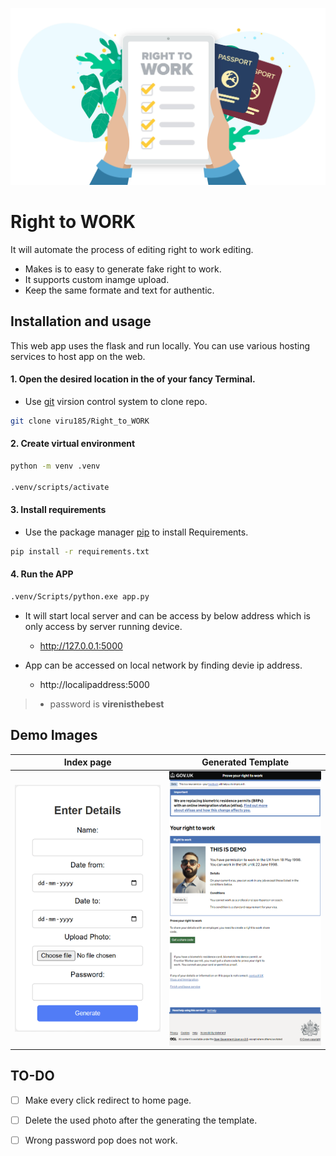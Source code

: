 ![right to work](images\Right-to-work-checks.jpg)

# Right to WORK 
 It will automate the process of editing right to work editing.

- Makes is to easy to generate fake right to work.
- It supports custom inamge upload.
- Keep the same formate and text for authentic.

## Installation and usage

This web app uses the flask and run locally. You can use various hosting services to host app on the web.

 #### 1. Open the desired location in the of your fancy Terminal.
- Use [git](https://git-scm.com/downloads) virsion control system to clone repo.

```bash
git clone viru185/Right_to_WORK
```

#### 2. Create virtual environment
```bash
python -m venv .venv

.venv/scripts/activate
```

#### 3. Install requirements
- Use the package manager [pip](https://pip.pypa.io/en/stable/) to install Requirements.

```bash
pip install -r requirements.txt
```

#### 4. Run the APP

 ```bash
.venv/Scripts/python.exe app.py
```

- It will start local server and can be access by below address which is only access by server running device.
  - http://127.0.0.1:5000

- App can be accessed on local network by finding devie ip address.
  - http://localipaddress:5000

> - password is **virenisthebest**

## Demo Images

Index page | Generated Template
---------- | ------------------
![Index][def2] | ![template][def3]

## TO-DO

- [ ] Make every click redirect to home page.
- [ ] Delete the used photo after the generating the template.
- [ ] Wrong password pop does not work.



[def1]: images\Right-to-work-checks.jpg
[def2]: images\index.png
[def3]: images\template.png